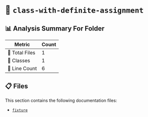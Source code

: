 # 📁 `class-with-definite-assignment`

## 📊 Analysis Summary For Folder

| Metric | Count |
|--------|-------|
| 📁 Total Files | 1 |
| 🧱 Classes | 1 |
| 🔢 Line Count | 6 |


## 📋 Files

This section contains the following documentation files:

- [`fixture`](./fixture.md)